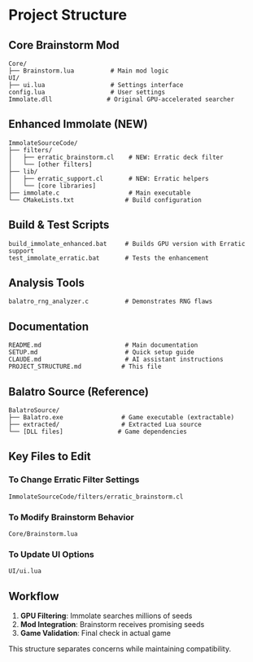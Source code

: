 # Project Structure

## Core Brainstorm Mod
```
Core/
├── Brainstorm.lua          # Main mod logic
UI/
├── ui.lua                  # Settings interface
config.lua                  # User settings
Immolate.dll               # Original GPU-accelerated searcher
```

## Enhanced Immolate (NEW)
```
ImmolateSourceCode/
├── filters/
│   ├── erratic_brainstorm.cl    # NEW: Erratic deck filter
│   └── [other filters]
├── lib/
│   ├── erratic_support.cl       # NEW: Erratic helpers
│   └── [core libraries]
├── immolate.c                   # Main executable
└── CMakeLists.txt              # Build configuration
```

## Build & Test Scripts
```
build_immolate_enhanced.bat     # Builds GPU version with Erratic support
test_immolate_erratic.bat       # Tests the enhancement
```

## Analysis Tools
```
balatro_rng_analyzer.c          # Demonstrates RNG flaws
```

## Documentation
```
README.md                       # Main documentation
SETUP.md                        # Quick setup guide
CLAUDE.md                       # AI assistant instructions
PROJECT_STRUCTURE.md           # This file
```

## Balatro Source (Reference)
```
BalatroSource/
├── Balatro.exe                # Game executable (extractable)
├── extracted/                 # Extracted Lua source
└── [DLL files]               # Game dependencies
```

## Key Files to Edit

### To Change Erratic Filter Settings
`ImmolateSourceCode/filters/erratic_brainstorm.cl`

### To Modify Brainstorm Behavior  
`Core/Brainstorm.lua`

### To Update UI Options
`UI/ui.lua`

## Workflow

1. **GPU Filtering**: Immolate searches millions of seeds
2. **Mod Integration**: Brainstorm receives promising seeds
3. **Game Validation**: Final check in actual game

This structure separates concerns while maintaining compatibility.